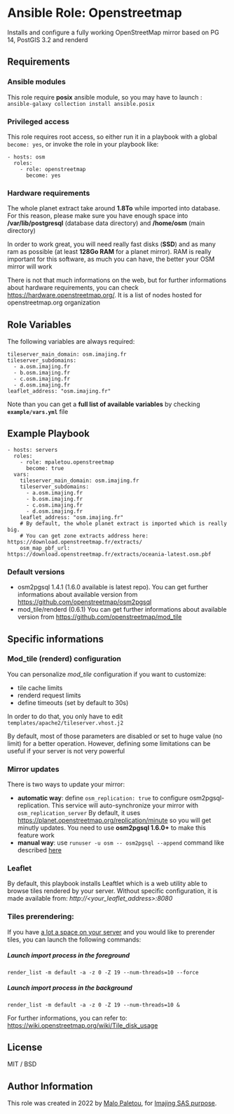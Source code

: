 
# Ansible Role: Openstreetmap

Installs and configure a fully working OpenStreetMap mirror based on PG 14, PostGIS 3.2 and renderd

## Requirements
### Ansible modules
This role require **posix** ansible module, so you may have to launch : `ansible-galaxy collection install ansible.posix`

### Privileged access
This role requires root access, so either run it in a playbook with a global `become: yes`, or invoke the role in your playbook like:

    - hosts: osm
      roles:
        - role: openstreetmap    
          become: yes

### Hardware requirements
The whole planet extract take around **1.8To** while imported into database. For this reason, please make sure you have enough space into **/var/lib/postgresql** (database data directory) and **/home/osm** (main directory) 

In order to work great, you will need really fast disks (**SSD**) and as many ram as possible (at least **128Go RAM** for a planet mirror). RAM is really important for this software, as much you can have, the better your OSM mirror will work

There is not that much informations on the web, but for further informations about hardware requirements, you can check https://hardware.openstreetmap.org/. It is a list of nodes hosted for openstreetmap.org organization

## Role Variables
The following variables are always required:

	tileserver_main_domain: osm.imajing.fr
	tileserver_subdomains:
	  - a.osm.imajing.fr
	  - b.osm.imajing.fr
	  - c.osm.imajing.fr
	  - d.osm.imajing.fr
	leaflet_address: "osm.imajing.fr"

  Note than you can get a **full list of available variables** by checking **`example/vars.yml`** file  

## Example Playbook
    - hosts: servers
      roles:
        - role: mpaletou.openstreetmap 
          become: true
      vars:
        tileserver_main_domain: osm.imajing.fr
        tileserver_subdomains:
          - a.osm.imajing.fr
          - b.osm.imajing.fr
          - c.osm.imajing.fr
          - d.osm.imajing.fr
        leaflet_address: "osm.imajing.fr"
        # By default, the whole planet extract is imported which is really big.
        # You can get zone extracts address here: https://download.openstreetmap.fr/extracts/
        osm_map_pbf_url: https://download.openstreetmap.fr/extracts/oceania-latest.osm.pbf

### Default versions
- osm2pgsql 1.4.1 (1.6.0 available is latest repo). You can get further informations about available version from https://github.com/openstreetmap/osm2pgsql
- mod_tile/renderd (0.6.1) You can get further informations about available version from https://github.com/openstreetmap/mod_tile

## Specific informations

### Mod_tile (renderd) configuration

You can personalize *mod_tile* configuration if you want to customize:
- tile cache limits
- renderd request limits
- define timeouts (set by default to 30s)

In order to do that, you only have to edit `templates/apache2/tileserver.vhost.j2`

By default, most of those parameters are disabled or set to huge value (no limit) for a better operation. However, defining some limitations can be useful if your server is not very powerful

### Mirror updates
There is two ways to update your mirror:
- **automatic way**: define `osm_replication: true` to configure osm2pgsql-replication. This service will auto-synchronize your mirror with `osm_replication_server`
By default, it uses https://planet.openstreetmap.org/replication/minute so you will get minutly updates. You need to use **osm2pgsql 1.6.0+** to make this feature work
- **manual way**: use `runuser -u osm -- osm2pgsql --append` command like described [here](https://osm2pgsql.org/doc/manual.html#command-line-options)

### Leaflet
By default, this playbook installs Leaftlet which is a web utility able to browse tiles rendered by your server. Without specific configuration, it is made available from: *http://<your_leaflet_address>:8080*

### Tiles prerendering:

If you have [a lot a space on your server](https://wiki.openstreetmap.org/wiki/Tile_disk_usage) and you would like to prerender tiles, you can launch the following commands:

##### Launch import process in the foreground

    render_list -m default -a -z 0 -Z 19 --num-threads=10 --force

##### Launch import process in the background

    render_list -m default -a -z 0 -Z 19 --num-threads=10 &

For further informations, you can refer to: https://wiki.openstreetmap.org/wiki/Tile_disk_usage

## License

MIT / BSD

## Author Information

This role was created in 2022 by [Malo Paletou](https://github.com/mpaletou), for [Imajing SAS purpose](https://imajing.eu/).
